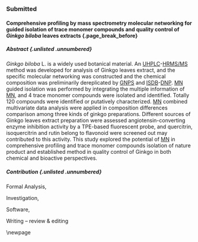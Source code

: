 ### Submitted

#### Comprehensive profiling by mass spectrometry molecular networking for guided isolation of trace monomer compounds and quality control of *Ginkgo biloba* leaves extracts {.page_break_before}

##### Abstract {.unlisted .unnumbered}

*Ginkgo biloba* L. is a widely used botanical material.
An [UHPLC](#uhplc)-[HR](#hr)[MS/MS](#msms) method was developed for analysis of Ginkgo leaves extract, and the specific molecular networking was constructed and the chemical composition was preliminarily dereplicated by [GNPS](#gnps) and [ISDB](#isdb)-[DNP](#dnp).
[MN](#mn) guided isolation was performed by integrating the multiple information of [MN](#mn), and 4 trace monomer compounds were isolated and identified.
Totally 120 compounds were identified or putatively characterized.
[MN](#mn) combined multivariate data analysis were applied in composition differences comparison among three kinds of ginkgo preparations.
Different sources of Ginkgo leaves extract preparation were assessed angiotensin-converting enzyme inhibition activity by a TPE-based fluorescent probe, and quercitrin, isoquercitrin and rutin belong to flavonoid were screened out may contributed to this activity.
This study explored the potential of [MN](#mn) in comprehensive profiling and trace monomer compounds isolation of nature product and established method in quality control of Ginkgo in both chemical and bioactive perspectives.

##### Contribution {.unlisted .unnumbered}

<!-- Conceptualization, -->
<!-- Data curation, -->
Formal Analysis,
<!-- Funding acquisition, -->
Investigation,
<!-- Methodology, -->
<!-- Project administration, -->
<!-- Resources, -->
Software,
<!-- Supervision, -->
<!-- Validation, -->
<!-- Visualization, -->
<!-- Writing – original draft, -->
Writing – review & editing

\newpage